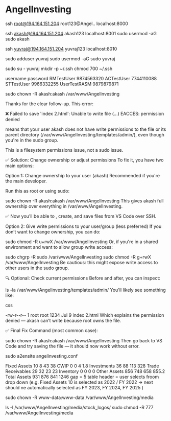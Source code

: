 # AngelInvesting
ssh root@194.164.151.204
root123@Angel..
localhost:8000

ssh akash@194.164.151.204 
akash123 
localhost:8001
sudo usermod -aG sudo akash

ssh yuvraj@194.164.151.204 
yuvraj123
localhost:8010

sudo adduser yuvraj
sudo usermod -aG sudo yuvraj

sudo su - yuvraj
mkdir -p ~/.ssh
chmod 700 ~/.ssh

username password
RMTestUser 9874563320
ACTestUser 7744110088
STTestUser 9966332255
UserTestRASM 9879879871

sudo chown -R akash:akash /var/www/AngelInvesting





<!-- =================================================================== -->
Thanks for the clear follow-up. This error:

❌ Failed to save 'index  2.html': Unable to write file (...) EACCES: permission denied

means that your user akash does not have write permissions to the file or its parent directory (/var/www/AngelInvesting/templates/admin/), even though you're in the sudo group.

This is a filesystem permissions issue, not a sudo issue.

✅ Solution: Change ownership or adjust permissions
To fix it, you have two main options:

Option 1: Change ownership to your user (akash)
Recommended if you're the main developer.

Run this as root or using sudo:




sudo chown -R akash:akash /var/www/AngelInvesting
This gives akash full ownership over everything in /var/www/AngelInvesting.

✅ Now you’ll be able to , create, and save files from VS Code over SSH.

Option 2: Give write permissions to your user/group (less preferred)
If you don’t want to change ownership, you can do:




sudo chmod -R u+rwX /var/www/AngelInvesting
Or, if you're in a shared environment and want to allow group write access:




sudo chgrp -R sudo /var/www/AngelInvesting
sudo chmod -R g+rwX /var/www/AngelInvesting
Be cautious: this might expose write access to other users in the sudo group.

🔍 Optional: Check current permissions
Before and after, you can inspect:




ls -la /var/www/AngelInvesting/templates/admin/
You'll likely see something like:

css


-rw-r--r-- 1 root root 1234 Jul 9  index  2.html
Which explains the permission denied — akash can’t write because root owns the file.

✅ Final Fix Command (most common case):



sudo chown -R akash:akash /var/www/AngelInvesting
Then go back to VS Code and try saving the file — it should now work without error.


sudo a2ensite angelinvesting.conf


Fixed Assets 10 8 43 38
CWIP 0 0 4 1.8
Investments 36 88 113 328
Trade Receivables 29 32 23 23
Inventory 0 0 0 0
Other Assets 856 748 658 855.2
Total Assets 931 876 841 1246
gap = 5
table header = user selects froom drop down (e.g. Fixed Assets 10 is selected as 2022 / FY 2022 -> next should ne automatically selected as  FY 2023,  FY 2024,  FY 2025  )



sudo chown -R www-data:www-data /var/www/AngelInvesting/media









ls -l /var/www/AngelInvesting/media/stock_logos/
sudo chmod -R 777 /var/www/AngelInvesting/media